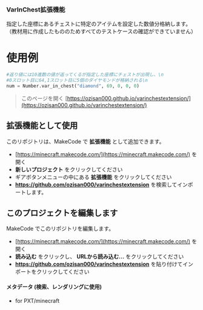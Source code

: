 ### VarInChest拡張機能
指定した座標にあるチェストに特定のアイテムを設定した数値分格納します。
（教材用に作成したもののためすべてのテストケースの確認ができていません）

# 使用例
```python
#返り値には10進数の値が返ってくるが指定した座標にチェストが出現し、\n
#0スロット目に64,1スロット目に5個のダイヤモンドが格納される\n
num = Number.var_in_chest("diamond", 69, 0, 0, 0)
```



> このページを開く [https://ozisan000.github.io/varinchestextension/](https://ozisan000.github.io/varinchestextension/)

## 拡張機能として使用

このリポジトリは、MakeCode で **拡張機能** として追加できます。

* [https://minecraft.makecode.com/](https://minecraft.makecode.com/) を開く
* **新しいプロジェクト** をクリックしてください
* ギアボタンメニューの中にある **拡張機能** をクリックしてください
* **https://github.com/ozisan000/varinchestextension** を検索してインポートします。

## このプロジェクトを編集します

MakeCode でこのリポジトリを編集します。

* [https://minecraft.makecode.com/](https://minecraft.makecode.com/) を開く
* **読み込む** をクリックし、 **URLから読み込む...** をクリックしてください
* **https://github.com/ozisan000/varinchestextension** を貼り付けてインポートをクリックしてください

#### メタデータ (検索、レンダリングに使用)

* for PXT/minecraft
<script src="https://makecode.com/gh-pages-embed.js"></script><script>makeCodeRender("{{ site.makecode.home_url }}", "{{ site.github.owner_name }}/{{ site.github.repository_name }}");</script>
